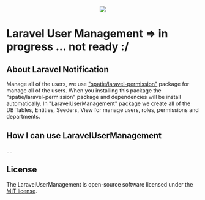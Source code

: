 <p align="center">
<img src="https://laravel.com/assets/img/components/logo-laravel.svg">
</p>

<!-- <a href="https://packagist.org/packages/laravel/framework"><img src="https://poser.pugx.org/laravel/framework/license.svg" alt="License"></a> -->

# Laravel User Management => in progress ... not ready :/ 

## About Laravel Notification

Manage all of the users, we use ["spatie/laravel-permission"](https://github.com/spatie/laravel-permission) package for manage all of the users. 
When you installing this package the "spatie/laravel-permission" package and dependencies will be install automatically.
In "LaravelUserManagement" package we create all of the DB Tables, Entities, Seeders, View for manage users, roles, permissions and departments.



## How I can use LaravelUserManagement

....




## License

The LaravelUserManagement is open-source software licensed under the [MIT license](https://opensource.org/licenses/MIT).
